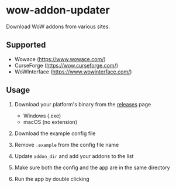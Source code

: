 # wow-addon-updater

Download WoW addons from various sites.

## Supported

* Wowace (https://www.wowace.com/)
* CurseForge (https://wow.curseforge.com/)
* WoWInterface (https://www.wowinterface.com/)

## Usage

1. Download your platform's binary from the [releases](https://github.com/sBaildon/wow-addon-downloader/releases) page

	* Windows (.exe)
	* macOS (no extension)

1. Download the example config file
1. Remove `.example` from the config file name
1. Update `addon_dir` and add your addons to the list
1. Make sure both the config and the app are in the same directory
1. Run the app by double clicking